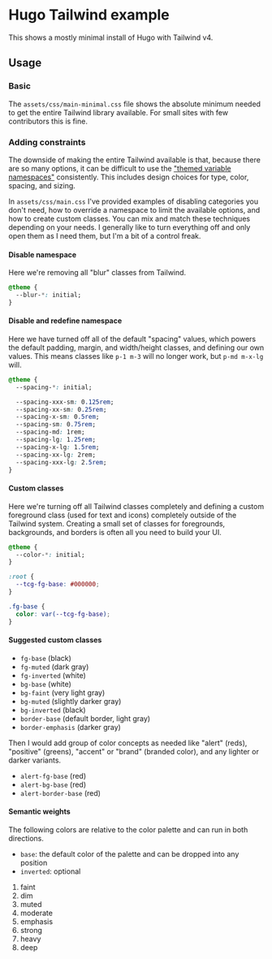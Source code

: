 # Hugo Tailwind example

This shows a mostly minimal install of Hugo with Tailwind v4.

## Usage

### Basic

The `assets/css/main-minimal.css` file shows the absolute minimum needed to get the entire Tailwind library available. For small sites with few contributors this is fine.

### Adding constraints

The downside of making the entire Tailwind available is that, because there are so many options, it can be difficult to use the ["themed variable namespaces"](https://tailwindcss.com/docs/theme#theme-variable-namespaces) consistently. This includes design choices for type, color, spacing, and sizing.

In `assets/css/main.css` I've provided examples of disabling categories you don't need, how to override a namespace to limit the available options, and how to create custom classes. You can mix and match these techniques depending on your needs. I generally like to turn everything off and only open them as I need them, but I'm a bit of a control freak.

#### Disable namespace

Here we're removing all "blur" classes from Tailwind.

```css
@theme {
  --blur-*: initial;
}
```

#### Disable and redefine namespace

Here we have turned off all of the default "spacing" values, which powers the default padding, margin, and width/height classes, and defining our own values. This means classes like `p-1 m-3` will no longer work, but `p-md m-x-lg` will.

```css
@theme {
  --spacing-*: initial;

  --spacing-xxx-sm: 0.125rem;
  --spacing-xx-sm: 0.25rem;
  --spacing-x-sm: 0.5rem;
  --spacing-sm: 0.75rem;
  --spacing-md: 1rem;
  --spacing-lg: 1.25rem;
  --spacing-x-lg: 1.5rem;
  --spacing-xx-lg: 2rem;
  --spacing-xxx-lg: 2.5rem;
}
```

#### Custom classes

Here we're turning off all Tailwind classes completely and defining a custom foreground class (used for text and icons) completely outside of the Tailwind system. Creating a small set of classes for foregrounds, backgrounds, and borders is often all you need to build your UI.

```css
@theme {
  --color-*: initial;
}

:root {
  --tcg-fg-base: #000000;
}

.fg-base {
  color: var(--tcg-fg-base);
}
```

#### Suggested custom classes

- `fg-base` (black)
- `fg-muted` (dark gray)
- `fg-inverted` (white)
- `bg-base` (white)
- `bg-faint` (very light gray)
- `bg-muted` (slightly darker gray)
- `bg-inverted` (black)
- `border-base` (default border, light gray)
- `border-emphasis` (darker gray)

Then I would add group of color concepts as needed like "alert" (reds), "positive" (greens), "accent" or "brand" (branded color), and any lighter or darker variants.

- `alert-fg-base` (red)
- `alert-bg-base` (red)
- `alert-border-base` (red)

#### Semantic weights

The following colors are relative to the color palette and can run in both directions.

- `base`: the default color of the palette and can be dropped into any position
- `inverted`: optional

1. faint
2. dim
3. muted
4. moderate
5. emphasis
6. strong
7. heavy
8. deep
